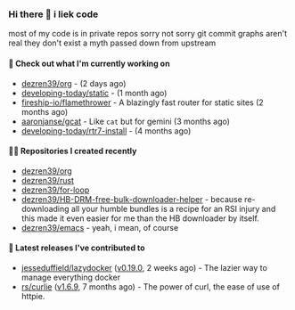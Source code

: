 ### Hi there 👋 i liek code
most of my code is in private repos sorry not sorry git commit graphs aren't real they don't exist a myth passed down from upstream

#### 👷 Check out what I'm currently working on

- [dezren39/org](https://github.com/dezren39/org) -  (2 days ago)
- [developing-today/static](https://github.com/developing-today/static) -  (1 month ago)
- [fireship-io/flamethrower](https://github.com/fireship-io/flamethrower) - A blazingly fast router for static sites (2 months ago)
- [aaronjanse/gcat](https://github.com/aaronjanse/gcat) - Like `cat` but for gemini (3 months ago)
- [developing-today/rtr7-install](https://github.com/developing-today/rtr7-install) -  (4 months ago)

#### 👨‍💻 Repositories I created recently

- [dezren39/org](https://github.com/dezren39/org)
- [dezren39/rust](https://github.com/dezren39/rust)
- [dezren39/for-loop](https://github.com/dezren39/for-loop)
- [dezren39/HB-DRM-free-bulk-downloader-helper](https://github.com/dezren39/HB-DRM-free-bulk-downloader-helper) - because re-downloading all your humble bundles is a recipe for an RSI injury and this made it even easier for me than the HB downloader by itself.
- [dezren39/emacs](https://github.com/dezren39/emacs) - yeah, i mean, of course

#### 🚀 Latest releases I've contributed to

- [jesseduffield/lazydocker](https://github.com/jesseduffield/lazydocker) ([v0.19.0](https://github.com/jesseduffield/lazydocker/releases/tag/v0.19.0), 2 weeks ago) - The lazier way to manage everything docker
- [rs/curlie](https://github.com/rs/curlie) ([v1.6.9](https://github.com/rs/curlie/releases/tag/v1.6.9), 7 months ago) - The power of curl, the ease of use of httpie.
